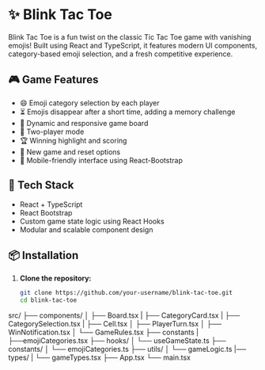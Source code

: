 # ✨ Blink Tac Toe

Blink Tac Toe is a fun twist on the classic Tic Tac Toe game with vanishing emojis! Built using React and TypeScript, it features modern UI components, category-based emoji selection, and a fresh competitive experience.

## 🎮 Game Features

- 😄 Emoji category selection by each player
- ⏳ Emojis disappear after a short time, adding a memory challenge
- 🧠 Dynamic and responsive game board
- 👥 Two-player mode
- 🏆 Winning highlight and scoring
- 🔁 New game and reset options
- 📱 Mobile-friendly interface using React-Bootstrap

## 🧱 Tech Stack

- React + TypeScript
- React Bootstrap
- Custom game state logic using React Hooks
- Modular and scalable component design

## 📦 Installation

1. **Clone the repository:**
   ```bash
   git clone https://github.com/your-username/blink-tac-toe.git
   cd blink-tac-toe
src/
├── components/
│   ├── Board.tsx
|   ├── CategoryCard.tsx
|   ├── CategorySelection.tsx
|   ├── Cell.tsx
│   ├── PlayerTurn.tsx
│   ├── WinNotification.tsx
│   └── GameRules.tsx
├── constants
|   ├──emojiCategories.tsx
├── hooks/
│   └── useGameState.ts
├── constants/
│   └── emojiCategories.ts
├── utils/
│   └── gameLogic.ts
|── types/
|   └── gameTypes.tsx
├── App.tsx
└── main.tsx
